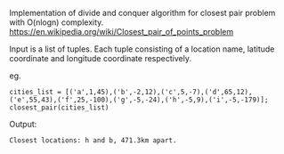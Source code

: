 Implementation of divide and conquer algorithm for closest pair problem with O(nlogn) complexity. <https://en.wikipedia.org/wiki/Closest_pair_of_points_problem>

Input is a list of tuples. Each tuple consisting of a location name, latitude coordinate and longitude coordinate respectively. 

eg.
```
cities_list = [('a',1,45),('b',-2,12),('c',5,-7),('d',65,12),('e',55,43),('f',25,-100),('g',-5,-24),('h',-5,9),('i',-5,-179)];
closest_pair(cities_list)
```
Output:
``` 
Closest locations: h and b, 471.3km apart.
```

